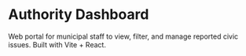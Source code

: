 # Authority Dashboard

Web portal for municipal staff to view, filter, and manage reported civic issues. Built with Vite + React.
